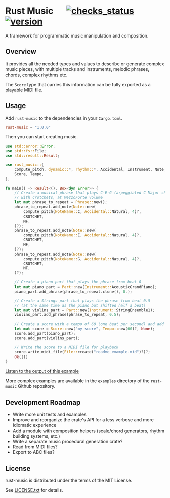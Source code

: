 # Rust Music &emsp; [![checks_status]][ci] [![version]][crate]

[checks_status]: https://github.com/paveyry/rust-music/actions/workflows/cargo.yml/badge.svg?branch=main
[ci]: https://github.com/paveyry/rust-music/actions?query=branch%3Amain
[version]: https://img.shields.io/crates/v/rust-music.svg
[crate]: https://crates.io/crates/rust-music

A framework for programmatic music manipulation and composition.

## Overview

It provides all the needed types and values to describe or generate complex music pieces, with multiple tracks and instruments,
melodic phrases, chords, complex rhythms etc.

The `Score` type that carries this information can be fully exported as a playable MIDI file.

## Usage

Add `rust-music` to the dependencies in your `Cargo.toml`.

```toml
rust-music = "1.0.0"
```

Then you can start creating music.

```rust
use std::error::Error;
use std::fs::File;
use std::result::Result;

use rust_music::{
    compute_pitch, dynamic::*, rhythm::*, Accidental, Instrument, Note, NoteName, Part, Phrase,
    Score, Tempo,
};

fn main() -> Result<(), Box<dyn Error>> {
    // Create a musical phrase that plays C-E-G (arpeggiated C Major chord)
    // with crotchets, at MezzoForte volume
    let mut phrase_to_repeat = Phrase::new();
    phrase_to_repeat.add_note(Note::new(
        compute_pitch(NoteName::C, Accidental::Natural, 4)?,
        CROTCHET,
        MF,
    )?);
    phrase_to_repeat.add_note(Note::new(
        compute_pitch(NoteName::E, Accidental::Natural, 4)?,
        CROTCHET,
        MF,
    )?);
    phrase_to_repeat.add_note(Note::new(
        compute_pitch(NoteName::G, Accidental::Natural, 4)?,
        CROTCHET,
        MF,
    )?);

    // Create a piano part that plays the phrase from beat 0
    let mut piano_part = Part::new(Instrument::AcousticGrandPiano);
    piano_part.add_phrase(phrase_to_repeat.clone(), 0.);

    // Create a Strings part that plays the phrase from beat 0.5
    // (at the same time as the piano but shifted half a beat)
    let mut violins_part = Part::new(Instrument::StringEnsemble1);
    violins_part.add_phrase(phrase_to_repeat, 0.5);

    // Create a score with a tempo of 60 (one beat per second) and add both parts
    let mut score = Score::new("my score", Tempo::new(60)?, None);
    score.add_part(piano_part);
    score.add_part(violins_part);

    // Write the score to a MIDI file for playback
    score.write_midi_file(File::create("readme_example.mid")?)?;
    Ok(())
}
```

[Listen to the output of this example](https://user-images.githubusercontent.com/3884900/265562792-423cc465-31de-47f2-8836-ef9c1a14abb1.mov)

More complex examples are available in the `examples` directory of the `rust-music` Github repository.

## Development Roadmap

* Write more unit tests and examples
* Improve and reorganize the crate's API for a less verbose and more idiomatic experience
* Add a module with composition helpers (scale/chord generators, rhythm building systems, etc.)
* Write a separate music procedural generation crate?
* Read from MIDI files?
* Export to ABC files?

## License

rust-music is distributed under the terms of the MIT License.

See [LICENSE.txt](LICENSE.txt) for details.

